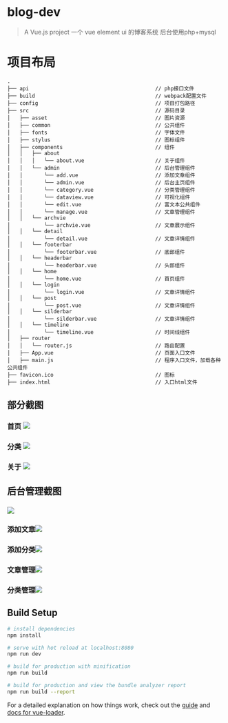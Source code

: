 # blog-dev

> A Vue.js project
> 一个 vue element ui 的博客系统 后台使用php+mysql
# 项目布局

```
.
├── api                                         // php接口文件
├── build                                       // webpack配置文件
├── config                                      // 项目打包路径
├── src                                         // 源码目录
│   ├── asset                                   // 图片资源
│   ├── common                                  // 公共组件
│   ├── fonts                                   // 字体文件
│   ├── stylus                                  // 图标组件
│   ├── components                              // 组件
│   │   ├── about
│   │   │   └── about.vue                       // 关于组件
│   │   └── admin                               // 后台管理组件
│   │       └── add.vue                         // 添加文章组件
│   │       └── admin.vue                       // 后台主页组件
│   │       └── category.vue                    // 分类管理组件
│   │       └── dataview.vue                    // 可视化组件
│   │       └── edit.vue                        // 富文本公共组件
│   │       └── manage.vue                      // 文章管理组件
│   │   └── archvie
│           └── archvie.vue                     // 文章展示组件
│   │   └── detail
│           └── detail.vue                      // 文章详情组件
│   │   └── footerbar
│           └── footerbar.vue                   // 底部组件
│   │   └── headerbar
│           └── headerbar.vue                   // 头部组件
│   │   └── home
│           └── home.vue                        // 首页组件
│   │   └── login
│           └── login.vue                       // 文章详情组件
│   │   └── post
│           └── post.vue                        // 文章详情组件
│   │   └── silderbar
│           └── silderbar.vue                   // 文章详情组件
│   │   └── timeline
│           └── timeline.vue                    // 时间线组件
│   ├── router
│   │   └── router.js                           // 路由配置
│   ├── App.vue                                 // 页面入口文件
│   ├── main.js                                 // 程序入口文件，加载各种公共组件
├── favicon.ico                                 // 图标
├── index.html                                  // 入口html文件
```
## 部分截图
### 首页 ![](https://github.com/mrmcree/blog-v/blob/new/preview/localhost_8080_home_archive.png?raw=true)
### 分类 ![](https://github.com//mrmcree/blog-v/blob/new/preview/localhost_8080_home_archive%20(1).png?raw=true)
### 关于 ![](https://github.com/mrmcree/blog-v/blob/new/preview/localhost_8080_home_archive%20(2).png?raw=true)

## 后台管理截图
### ![](https://github.com/mrmcree/blog-v/blob/new/preview/localhost_8080_admin.png?raw=true)
### 添加文章![](https://github.com/mrmcree/blog-v/blob/new/preview/localhost_8080_admin%20(1).png?raw=true)
### 添加分类![](https://github.com/mrmcree/blog-v/blob/new/preview/localhost_8080_admin%20(2).png?raw=true)
### 文章管理![](https://github.com/mrmcree/blog-v/blob/new/preview/localhost_8080_admin_manage.png?raw=true)
### 分类管理![](https://github.com/mrmcree/blog-v/blob/new/preview/localhost_8080_admin_manage.png&20(1)?raw=true)
## Build Setup

``` bash
# install dependencies
npm install

# serve with hot reload at localhost:8080
npm run dev

# build for production with minification
npm run build

# build for production and view the bundle analyzer report
npm run build --report
```

For a detailed explanation on how things work, check out the [guide](http://vuejs-templates.github.io/webpack/) and [docs for vue-loader](http://vuejs.github.io/vue-loader).

